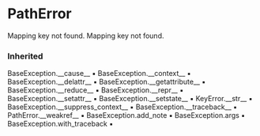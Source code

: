 # PathError

Mapping key not found.
Mapping key not found.

### Inherited

BaseException.\_\_cause__ :black_small_square: BaseException.\_\_context__ :black_small_square: BaseException.\_\_delattr__ :black_small_square: BaseException.\_\_getattribute__ :black_small_square: BaseException.\_\_reduce__ :black_small_square: BaseException.\_\_repr__ :black_small_square: BaseException.\_\_setattr__ :black_small_square: BaseException.\_\_setstate__ :black_small_square: KeyError.\_\_str__ :black_small_square: BaseException.\_\_suppress_context__ :black_small_square: BaseException.\_\_traceback__ :black_small_square: PathError.\_\_weakref__ :black_small_square: BaseException.add_note :black_small_square: BaseException.args :black_small_square: BaseException.with_traceback :black_small_square: 